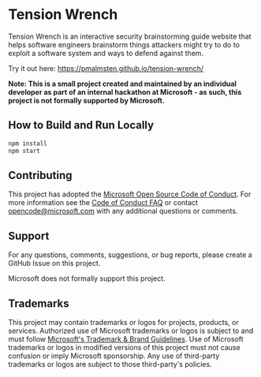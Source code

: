 # Tension Wrench

Tension Wrench is an interactive security brainstorming guide website that helps software engineers brainstorm things attackers might try to do to exploit a software system
and ways to defend against them.

Try it out here: https://pmalmsten.github.io/tension-wrench/

**Note: This is a small project created and maintained by an individual developer as part of an internal hackathon at Microsoft - as such, this project is not formally supported by Microsoft.**

## How to Build and Run Locally
```sh
npm install
npm start
```

## Contributing
This project has adopted the [Microsoft Open Source Code of Conduct](https://opensource.microsoft.com/codeofconduct/).
For more information see the [Code of Conduct FAQ](https://opensource.microsoft.com/codeofconduct/faq/) or
contact [opencode@microsoft.com](mailto:opencode@microsoft.com) with any additional questions or comments.

## Support
For any questions, comments, suggestions, or bug reports, please create a GitHub Issue on this project.

Microsoft does not formally support this project.

## Trademarks

This project may contain trademarks or logos for projects, products, or services. Authorized use of Microsoft 
trademarks or logos is subject to and must follow 
[Microsoft's Trademark & Brand Guidelines](https://www.microsoft.com/en-us/legal/intellectualproperty/trademarks/usage/general).
Use of Microsoft trademarks or logos in modified versions of this project must not cause confusion or imply Microsoft sponsorship.
Any use of third-party trademarks or logos are subject to those third-party's policies.
